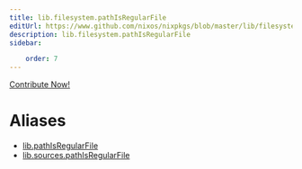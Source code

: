```yaml
---
title: lib.filesystem.pathIsRegularFile
editUrl: https://www.github.com/nixos/nixpkgs/blob/master/lib/filesystem.nix#L102C23
description: lib.filesystem.pathIsRegularFile
sidebar:

    order: 7
---
```


<a href="https://www.github.com/nixos/nixpkgs/blob/master/lib/filesystem.nix#L102C23">Contribute Now!</a>


# Aliases

- [lib.pathIsRegularFile](./reference/lib/lib-pathIsRegularFile)
- [lib.sources.pathIsRegularFile](./reference/lib/sources/lib-sources-pathIsRegularFile)


